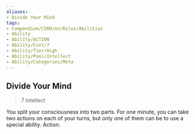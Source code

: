 ```yaml
---
aliases:
- Divide Your Mind
tags:
- Compendium/CSRD/en/Rules/Abilities
- Ability
- Ability/ACTION
- Ability/Cost/7
- Ability/Tier/High
- Ability/Pool/Intellect
- Ability/Categories/Meta
---
```


  
## Divide Your Mind  
>7  Intellect  
  
You split your consciousness into two parts. For one minute, you can take two actions on each of your turns, but only one of them can be to use a special ability. Action.